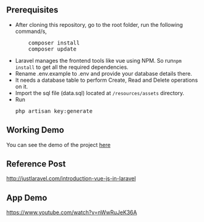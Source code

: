 ## Prerequisites
<ul>
<li>After cloning this repository, go to the root folder, run the following command/s,
<pre>
    composer install
    composer update</pre>
</li>
<li>Laravel manages the frontend tools like vue using NPM. So run<code>npm install</code> to get all the required dependencies.</li>
<li>Rename .env.example to .env and provide your database details there.</li>
<li>It needs a database table to perform Create, Read and Delete operations on it.</li>
<li>Import the sql file (data.sql) located at <code>/resources/assets</code> directory.</li>
<li>Run <pre>php artisan key:generate</pre> </li>

</ul>

## Working Demo
You can see the demo of the project <a href="http://demos.justlaravel.com/introduction_vue_js/">here</a>

## Reference Post
<a href="http://justlaravel.com/introduction-vue-js-in-laravel">http://justlaravel.com/introduction-vue-js-in-laravel
</a>

## App Demo
https://www.youtube.com/watch?v=nWwRuJeK36A
